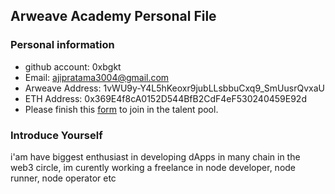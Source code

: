 ## Arweave Academy Personal File

### Personal information

- github account: 0xbgkt
- Email: ajipratama3004@gmail.com
- Arweave Address: 1vWU9y-Y4L5hKeoxr9jubLLsbbuCxq9_SmUusrQvxaU
- ETH Address: 0x369E4f8cA0152D544BfB2CdF4eF530240459E92d
- Please finish this [form](https://docs.google.com/forms/d/e/1FAIpQLSfWA5fIIcBgmRppm3jNz5vmf9Mai_QMVil-2pO4r7YKn_Zhtw/viewform?usp=sf_link) to join in the talent pool.

### Introduce Yourself
 i'am have biggest enthusiast in developing dApps in many chain in the web3 circle, im curently working a freelance in node developer, node runner, node operator etc
